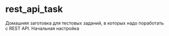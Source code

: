 # rest_api_task

Домашняя заготовка для тестовых заданий, в которых надо поработать с REST API. Начальная настройка
